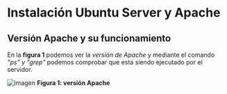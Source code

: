 # Instalación Ubuntu Server y Apache

## Versión Apache y su funcionamiento

En la **figura 1** podemos ver la *versión de Apache* y mediante el comando *"ps" y "grep"* podemos comprobar que esta siendo ejecutado por el servidor.

![imagen](https://github.com/Andresgp1991/Servidores-web-de-altas-prestaciones/blob/master/Practica1/Figura1.png)
**Figura 1: versión Apache**

